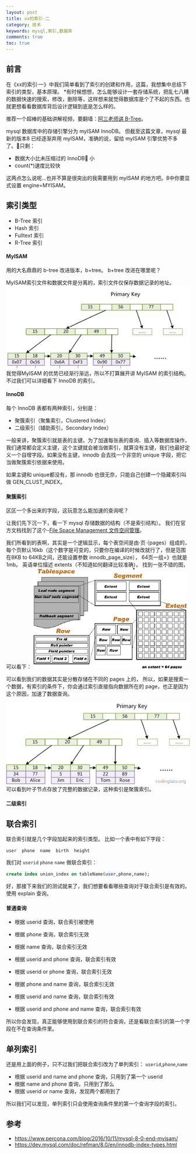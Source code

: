 ```yaml
---
layout: post
title: xx的索引·二
category: 技术
keywords: mysql,索引,数据库
comments: true
toc: true
---
```


## 前言
在《xx的索引·一》中我们简单看到了索引的创建和作用，这篇，我想集中总结下索引的类型，基本原理。
*有时候想想，怎么能够设计一套存储系统，把乱七八糟的数据快速的搜索，修改，删除等，这样想来就觉得数据库是个了不起的东西。也就更想看看数据库背后设计逻辑到底是怎么样的。

推荐一个超棒的基础讲解视频，要翻墙：[阿三老师讲 B-Tree](https://www.youtube.com/watch?v=aZjYr87r1b8)。

mysql 数据库中的存储引擎分为 myISAM InnoDB。
但截至这篇文章，mysql 最新的版本8 已经逐渐弃用 myISAM，准确的说，留给 myISAM 引擎优势不多了。只剩：

- 数据大小比未压缩过的 InnoDB 小
- count(*)速度比较快
  
这两点怎么说呢...也并不算是很突出的我需要用到 myISAM 的地方吧。8中你要显式设置 engine=MYISAM。

## 索引类型
- B-Tree 索引
- Hash 索引
- Fulltext 索引
- R-Tree 索引

#### MyISAM
用的大名鼎鼎的 b-tree 改进版本，b+tree。
b+tree 改进在哪里呢？

MyISAM索引文件和数据文件是分离的，索引文件仅保存数据记录的地址。
![myisam](/assets/img/trees/myisam.png)
我觉得MyISAM 的优势已经渐行渐远，所以不打算展开讲 MyISAM 的索引结构。
不过我们可以详细看下 InnoDB 的索引。

#### InnoDB
每个 InnoDB 表都有两种索引，分别是：
- 聚簇索引（聚集索引，Clustered Index）
- 二级索引（辅助索引，Secondary Index）
  
一般来讲，聚簇索引就是表的主键。为了加速每张表的查询、插入等数据库操作，我们通常都会定义主键，这个主键就会被当做索引，就算没有主键，我们也最好定义一个自增字段。如果没有主键，innodb 会去找一个非空的 unique 字段，把它当做聚簇索引依据来使用。

如果主键和 unique都没有，那 innodb 也很无奈，只能自己创建一个隐藏索引叫做 GEN_CLUST_INDEX。

#### 聚簇索引
区区一个多出来的字段，这玩意怎么能加速的查询呢？

让我们先下沉一下，看一下 mysql 存储数据的结构（不是索引结构）。
我们在官方文档找到了这个-[File Space Management 文件空间管理](https://dev.mysql.com/doc/refman/8.0/en/innodb-file-space.html)。

我们所看到的表啊，其实是一个逻辑显示，每个表空间是由·页·（pages）组成的，每个页默认16kb（这个数字是可变的，只要你在编译的时候改就行了，但是范围在8KB to 64KB之间，还能设置参数 innodb_page_size），
64页一组=》也就是1mb。
英语单位描述 extents（不知道如何翻译比较准确）。
找到一张不错的图，可以看下：
![存储结构](/assets/img/trees/data-s.jpg)

可以看到我们的数据其实是分散存储在不同的 pages 上的，
所以，如果是搜索一个数据，有索引的条件下，你会通过索引直接指向数据所在的 page，也正是因为这个原因，加速了数据查询。

![innodb](/assets/img/trees/innodb.png)
可以看到叶子节点存放了完整的数据记录，这种索引是聚簇索引。


#### 二级索引


## 联合索引
联合索引就是几个字段加起来的索引类型。
比如一个表中有如下字段：
```
user  phone  name  birth  height
```
我们对 `userid` `phone` `name` 做联合索引：
```sql
create index union_index on tableName(user,phone,name);
```
好，那接下来我们的测试就来了，我们想要看看哪些查询对于联合索引是有效的。
使用 explain 查询。

#### 普通查询
- 根据 userid 查询，联合索引被使用
- 根据 phone 查询，联合索引无效
- 根据 name 查询，联合索引无效

- 根据 userid and phone 查询，联合索引有效
- 根据 userid or phone 查询，联合索引无效
- 根据 phone and name 查询，联合索引无效
- 根据 userid and name 查询，联合索引有效
- 根据 userid and phone and name 查询，联合索引有效

所以你会发现，真正能够使用到联合索引的符合查询，还是看联合索引的第一个字段在不在查询条件里。

## 单列索引

还是用上面的例子，只不过我们把联合索引改为了单列索引：
`userid`,`phone`,`name`

- 根据 userid and name and phone 查询，只用到了第一个 userid
- 根据 name and phone 查询，只用到了那么
- 根据 userid or name 查询，发现两个都用到了

所以我们可以发现，单列索引只会使用查询条件里的第一个查询字段的索引。

## 参考
- https://www.percona.com/blog/2016/10/11/mysql-8-0-end-myisam/
- https://dev.mysql.com/doc/refman/8.0/en/innodb-index-types.html
